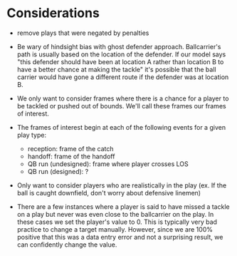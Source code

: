 # Considerations

- remove plays that were negated by penalties

- Be wary of hindsight bias with ghost defender approach. Ballcarrier's path is usually based on the location of the defender. If our model says "this defender should have been at location A rather than location B to have a better chance at making the tackle" it's possible that the ball carrier would have gone a different route if the defender was at location B.

- We only want to consider frames where there is a chance for a player to be tackled or pushed out of bounds. We'll call these frames our frames of interest.

- The frames of interest begin at each of the following events for a given play type:
  - reception: frame of the catch
  - handoff: frame of the handoff
  - QB run (undesigned): frame where player crosses LOS
  - QB run (designed): ?

- Only want to consider players who are realistically in the play (ex. If the ball is caught downfield, don't worry about defensive linemen)

- There are a few instances where a player is said to have missed a tackle on a play but never was even close to the ballcarrier on the play. In these cases we set the player's value to 0. This is typically very bad practice to change a target manually. However, since we are 100% positive that this was a data entry error and not a surprising result, we can confidently change the value.



# 
